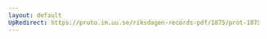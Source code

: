 ```yaml
---
layout: default
UpRedirect: https://pruto.im.uu.se/riksdagen-records-pdf/1875/prot-1875--fk--018/prot-1875--fk--018_003.pdf
---
```


